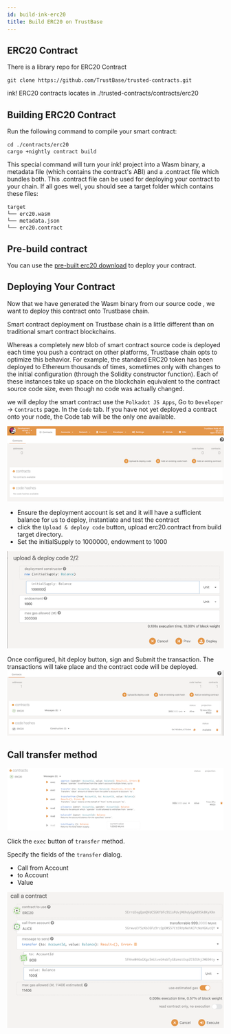```yaml
---
id: build-ink-erc20
title: Build ERC20 on TrustBase
---
```


## ERC20 Contract

There is a library repo for ERC20 Contract

```
git clone https://github.com/TrustBase/trusted-contracts.git
```

ink! ERC20 contracts locates in ./trusted-contracts/contracts/erc20


## Building ERC20 Contract

Run the following command to compile your smart contract:

```
cd ./contracts/erc20
cargo +nightly contract build
```

This special command will turn your ink! project into a Wasm binary, a metadata file (which contains the contract's ABI) and a .contract file which bundles both. This .contract file can be used for deploying your contract to your chain. If all goes well, you should see a target folder which contains these files:

```
target
└── erc20.wasm
└── metadata.json
└── erc20.contract
```

## Pre-build contract

You can use the [pre-built erc20 download](https://github.com/TrustBase/trusted-contracts/releases/download/v0.1.0/erc20.contract) to deploy your contract.

## Deploying Your Contract

Now that we have generated the Wasm binary from our source code , we want to deploy this contract onto Trustbase chain.

Smart contract deployment on Trustbase chain is a little different than on traditional smart contract blockchains.


Whereas a completely new blob of smart contract source code is deployed each time you push a contract on other platforms, Trustbase chain opts to optimize this behavior. For example, the standard ERC20 token has been deployed to Ethereum thousands of times, sometimes only with changes to the initial configuration (through the Solidity constructor function). Each of these instances take up space on the blockchain equivalent to the contract source code size, even though no code was actually changed.

we will deploy the smart contract use the `Polkadot JS Apps`, Go to `Developer` -> `Contracts` page.
In the `Code` tab. If you have not yet deployed a contract onto your node, the Code tab will be the only one available.

![contract-tab](assets/js-contract-tab.png)


+ Ensure the deployment account is set and it will have a sufficient balance for us to deploy, instantiate and test the contract
+ click the `Upload & deploy code` button, upload erc20.contract from build target directory.
+ Set the initialSupply to 1000000, endowment to 1000

![contract-deploy](assets/js-contract-deploy.png)

Once configured, hit deploy button, sign and Submit the transaction. The transactions will take place and the contract code will be deployed.
![contract-list](assets/js-contract-address.png)

## Call transfer method

![contract-method](assets/js-contract-method.png)

Click the `exec` button of `transfer` method.

Specify the fields of the `transfer` dialog.

* Call from Account
* to Account
* Value

![contract-list](assets/js-contract-transfer.png)